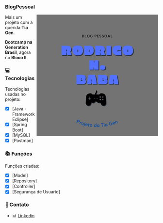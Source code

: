 ### BlogPessoal
<img src="https://github.com/RodrigoBaba/BlogPessoal/blob/develop/logotipo_blog_pessoal.png" min-width="400px" max-width="400px" width="400px" align="right" alt="Computador iuriCode">

<p align="left">Mais um projeto com a querida <strong>Tia Gen</strong>. 
<br>
</p>
<p align="left"><strong>Bootcamp na Generation Brasil</strong>, agora no <strong>Bloco II</strong>.
<br>
</p>

### 💻 Tecnologias

Tecnologias usadas no projeto:

- [x] [Java - Framework Eclipse]
- [x] [Spring Boot] 
- [x] [MySQL]
- [X] [Postman] 

### 📚 Funções

Funções criadas:

- [x] [Model]
- [x] [Repository]
- [x] [Controller]
- [x] [Segurança de Usuario]

### 📧 Contato

- 📊 [Linkedin](https://www.linkedin.com/in/rodrigo-nuciatelli-baba-a64414217/)
